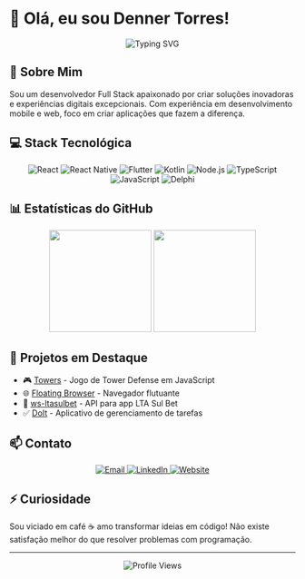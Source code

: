 # 👋 Olá, eu sou Denner Torres!

<div align="center">
  <img src="https://readme-typing-svg.herokuapp.com?font=Fira+Code&pause=1000&color=2D9EF7&center=true&vCenter=true&width=435&lines=Desenvolvedor+Full+Stack;Especialista+Mobile;Apaixonado+por+tecnologia" alt="Typing SVG" />
</div>

## 🚀 Sobre Mim

Sou um desenvolvedor Full Stack apaixonado por criar soluções inovadoras e experiências digitais excepcionais. Com experiência em desenvolvimento mobile e web, foco em criar aplicações que fazem a diferença.

## 💻 Stack Tecnológica

<div align="center">
  <img src="https://img.shields.io/badge/React-20232A?style=for-the-badge&logo=react&logoColor=61DAFB" alt="React" />
  <img src="https://img.shields.io/badge/React_Native-20232A?style=for-the-badge&logo=react&logoColor=61DAFB" alt="React Native" />
  <img src="https://img.shields.io/badge/Flutter-02569B?style=for-the-badge&logo=flutter&logoColor=white" alt="Flutter" />
  <img src="https://img.shields.io/badge/Kotlin-0095D5?style=for-the-badge&logo=kotlin&logoColor=white" alt="Kotlin" />
  <img src="https://img.shields.io/badge/Node.js-43853D?style=for-the-badge&logo=node.js&logoColor=white" alt="Node.js" />
  <img src="https://img.shields.io/badge/TypeScript-007ACC?style=for-the-badge&logo=typescript&logoColor=white" alt="TypeScript" />
  <img src="https://img.shields.io/badge/JavaScript-F7DF1E?style=for-the-badge&logo=javascript&logoColor=black" alt="JavaScript" />
  <img src="https://img.shields.io/badge/Delphi-B22222?style=for-the-badge&logo=delphi&logoColor=white" alt="Delphi" />
</div>

## 📊 Estatísticas do GitHub

<div align="center">
  <img height="180em" src="https://github-readme-stats.vercel.app/api?username=dennerstorres&show_icons=true&theme=dracula&include_all_commits=true&count_private=true"/>
  <img height="180em" src="https://github-readme-stats.vercel.app/api/top-langs/?username=dennerstorres&layout=compact&langs_count=7&theme=dracula"/>
</div>

## 🌟 Projetos em Destaque

- 🎮 [Towers](https://github.com/dennerstorres/towers) - Jogo de Tower Defense em JavaScript
- 🌐 [Floating Browser](https://github.com/dennerstorres/floatingbrowser) - Navegador flutuante
- 📱 [ws-ltasulbet](https://github.com/dennerstorres/ws-ltasulbet) - API para app LTA Sul Bet
- ✅ [DoIt](https://github.com/dennerstorres/doIt) - Aplicativo de gerenciamento de tarefas

## 📫 Contato

<div align="center">
  <a href="mailto:dennerstorres@icloud.com">
    <img src="https://img.shields.io/badge/Email-D14836?style=for-the-badge&logo=gmail&logoColor=white" alt="Email" />
  </a>
  <a href="https://www.linkedin.com/in/denner-torres-a75676b5/">
    <img src="https://img.shields.io/badge/LinkedIn-0077B5?style=for-the-badge&logo=linkedin&logoColor=white" alt="LinkedIn" />
  </a>
  <a href="https://storsistemas.com.br">
    <img src="https://img.shields.io/badge/Website-2D9EF7?style=for-the-badge&logo=google-chrome&logoColor=white" alt="Website" />
  </a>
</div>

## ⚡ Curiosidade

Sou viciado em café ☕ amo transformar ideias em código!
Não existe satisfação melhor do que resolver problemas com programação.

---

<div align="center">
  <img src="https://komarev.com/ghpvc/?username=dennerstorres&color=blueviolet" alt="Profile Views" />
</div> 
